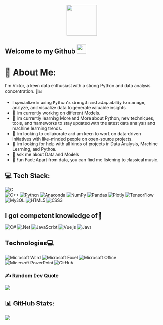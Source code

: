 <div id="header" align="center"> 

   <img src="https://media.giphy.com/media/YRMb6dd7zprS00JdGZ/giphy.gif" width="100"/> 

 </div>


## Welcome to my Github <img src="https://raw.githubusercontent.com/aemmadi/aemmadi/master/wave.gif" width="30">

# 💫 About Me:
I'm Victor, a keen data enthusiast with a strong Python and data analysis concentration. 🐍📊 
- I specialize in using Python's strength and adaptability to manage, analyze, and visualize data to generate valuable insights 
 - 🔭 I’m currently working on different Models.
 - 🌱 I’m currently learning More and More about Python, new techniques, tools, and frameworks to stay updated with the latest data analysis and machine learning trends.
 - 🤝 I’m looking to collaborate and am keen to work on data-driven initiatives with like-minded people on open-source projects.
 - 🤔 I’m looking for help with all kinds of projects in Data Analysis, Machine Learning, and Python.
 - 💬 Ask me about Data and Models
 - 🌟 Fun Fact: Apart from data, you can find me listening to classical music.

## 💻 Tech Stack:
![C](https://img.shields.io/badge/c-%2300599C.svg?style=for-the-badge&logo=c&logoColor=white)  
![C++](https://img.shields.io/badge/c++-%2300599C.svg?style=for-the-badge&logo=c%2B%2B&logoColor=white) 
![Python](https://img.shields.io/badge/python-3670A0?style=for-the-badge&logo=python&logoColor=ffdd54) 
![Anaconda](https://img.shields.io/badge/Anaconda-%2344A833.svg?style=for-the-badge&logo=anaconda&logoColor=white) 
![NumPy](https://img.shields.io/badge/numpy-%23013243.svg?style=for-the-badge&logo=numpy&logoColor=white) 
![Pandas](https://img.shields.io/badge/pandas-%23150458.svg?style=for-the-badge&logo=pandas&logoColor=white) 
![Plotly](https://img.shields.io/badge/Plotly-%233F4F75.svg?style=for-the-badge&logo=plotly&logoColor=white) 
![TensorFlow](https://img.shields.io/badge/TensorFlow-%23FF6F00.svg?style=for-the-badge&logo=TensorFlow&logoColor=white) 
![MySQL](https://img.shields.io/badge/mysql-%2300f.svg?style=for-the-badge&logo=mysql&logoColor=white)
![HTML5](https://img.shields.io/badge/html5-%23E34F26.svg?style=for-the-badge&logo=html5&logoColor=white) 
![CSS3](https://img.shields.io/badge/css3-%231572B6.svg?style=for-the-badge&logo=css3&logoColor=white)

## I got competent knowledge of🧠
![C#](https://img.shields.io/badge/c%23-%23239120.svg?style=for-the-badge&logo=c-sharp&logoColor=white)
![.Net](https://img.shields.io/badge/.NET-5C2D91?style=for-the-badge&logo=.net&logoColor=white)
![JavaScript](https://img.shields.io/badge/javascript-%23323330.svg?style=for-the-badge&logo=javascript&logoColor=%23F7DF1E)
![Vue.js](https://img.shields.io/badge/vuejs-%2335495e.svg?style=for-the-badge&logo=vuedotjs&logoColor=%234FC08D)
![Java](https://img.shields.io/badge/java-%23ED8B00.svg?style=for-the-badge&logo=java&logoColor=white)

## Technologies💻
![Microsoft Word](https://img.shields.io/badge/Microsoft_Word-2B579A?style=for-the-badge&logo=microsoft-word&logoColor=white)
![Microsoft Excel](https://img.shields.io/badge/Microsoft_Excel-217346?style=for-the-badge&logo=microsoft-excel&logoColor=white)
![Microsoft Office](https://img.shields.io/badge/Microsoft_Office-D83B01?style=for-the-badge&logo=microsoft-office&logoColor=white)
![Microsoft PowerPoint](https://img.shields.io/badge/Microsoft_PowerPoint-B7472A?style=for-the-badge&logo=microsoft-powerpoint&logoColor=white)
![GitHub](https://img.shields.io/badge/-GitHub-181717?style=flat-square&logo=github)

### ✍️ Random Dev Quote
![](https://quotes-github-readme.vercel.app/api?type=horizontal&theme=radical)

## 📊 GitHub Stats:
![](https://github-readme-streak-stats.herokuapp.com/?user=X-Soma&theme=dark&hide_border=true)<br/>
